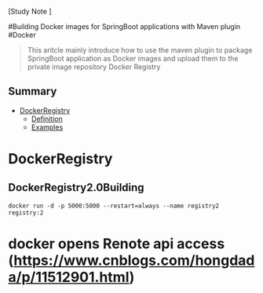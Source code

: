 [Study Note ]

#Building Docker images for SpringBoot applications with Maven plugin
#Docker

> This aritcle mainly introduce how to use the maven plugin to package SpringBoot application as Docker images and upload them to the private image repository Docker Registry

## Summary

- [DockerRegistry](#DockerRegistry2.0Building)
    - [Definition](#definition)
    - [Examples](#examples)
# DockerRegistry
## DockerRegistry2.0Building
```shell
docker run -d -p 5000:5000 --restart=always --name registry2 registry:2
```


# docker opens Renote api access (https://www.cnblogs.com/hongdada/p/11512901.html)

